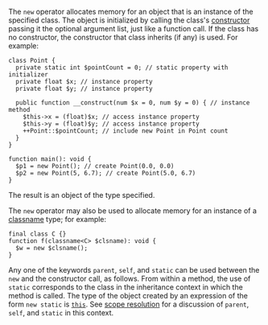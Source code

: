 The `new` operator allocates memory for an object that is an instance of the specified class.  The object is initialized by calling the
class's [constructor](../classes/constructors.md) passing it the optional argument list, just like a function call. If the class has no
constructor, the constructor that class inherits (if any) is used.  For example:

```Hack
class Point {
  private static int $pointCount = 0; // static property with initializer
  private float $x; // instance property
  private float $y; // instance property

  public function __construct(num $x = 0, num $y = 0) { // instance method
    $this->x = (float)$x; // access instance property
    $this->y = (float)$y; // access instance property
    ++Point::$pointCount; // include new Point in Point count
  }
}

function main(): void {
  $p1 = new Point(); // create Point(0.0, 0.0)
  $p2 = new Point(5, 6.7); // create Point(5.0, 6.7)
}
```

The result is an object of the type specified.

The `new` operator may also be used to allocate memory for an instance of a [classname](../built-in-types/classname.md) type; for example:

```Hack
final class C {}
function f(classname<C> $clsname): void {
  $w = new $clsname();
}
```

Any one of the keywords `parent`, `self`, and `static` can be used between the `new` and the constructor call, as follows. From within a
method, the use of `static` corresponds to the class in the inheritance context in which the method is called. The type of the object
created by an expression of the form `new static` is
[`this`](../built-in-types/this.md). See [scope resolution](scope-resolution.md) for a discussion of `parent`,
`self`, and `static` in this context.
